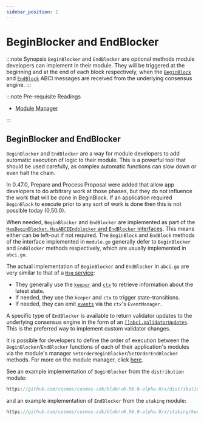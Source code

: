 ```yaml
---
sidebar_position: 1
---
```


# BeginBlocker and EndBlocker

:::note Synopsis
`BeginBlocker` and `EndBlocker` are optional methods module developers can implement in their module. They will be triggered at the beginning and at the end of each block respectively, when the [`BeginBlock`](../core/00-baseapp.md#beginblock) and [`EndBlock`](../core/00-baseapp.md#endblock) ABCI messages are received from the underlying consensus engine.
:::

:::note Pre-requisite Readings

* [Module Manager](./01-module-manager.md)

:::

## BeginBlocker and EndBlocker

`BeginBlocker` and `EndBlocker` are a way for module developers to add automatic execution of logic to their module. This is a powerful tool that should be used carefully, as complex automatic functions can slow down or even halt the chain. 

In 0.47.0, Prepare and Process Proposal were added that allow app developers to do arbitrary work at those phases, but they do not influence the work that will be done in BeginBlock. If an application required `BeginBlock` to execute prior to any sort of work is done then this is not possible today (0.50.0). 

When needed, `BeginBlocker` and `EndBlocker` are implemented as part of the [`HasBeginBlocker`, `HasABCIEndblocker` and `EndBlocker` interfaces](./01-module-manager.md#appmodule). This means either can be left-out if not required. The `BeginBlock` and `EndBlock` methods of the interface implemented in `module.go` generally defer to `BeginBlocker` and `EndBlocker` methods respectively, which are usually implemented in `abci.go`.

The actual implementation of `BeginBlocker` and `EndBlocker` in `abci.go` are very similar to that of a [`Msg` service](./03-msg-services.md):

* They generally use the [`keeper`](./06-keeper.md) and [`ctx`](../core/02-context.md) to retrieve information about the latest state.
* If needed, they use the `keeper` and `ctx` to trigger state-transitions.
* If needed, they can emit [`events`](../core/08-events.md) via the `ctx`'s `EventManager`.

A specific type of `EndBlocker` is available to return validator updates to the underlying consensus engine in the form of an [`[]abci.ValidatorUpdates`](https://docs.cometbft.com/v0.37/spec/abci/abci++_methods#endblock). This is the preferred way to implement custom validator changes.

It is possible for developers to define the order of execution between the `BeginBlocker`/`EndBlocker` functions of each of their application's modules via the module's manager `SetOrderBeginBlocker`/`SetOrderEndBlocker` methods. For more on the module manager, click [here](./01-module-manager.md#manager).

See an example implementation of `BeginBlocker` from the `distribution` module:

```go reference
https://github.com/cosmos/cosmos-sdk/blob/v0.50.0-alpha.0/x/distribution/abci.go#L14-L38
```

and an example implementation of `EndBlocker` from the `staking` module:

```go reference
https://github.com/cosmos/cosmos-sdk/blob/v0.50.0-alpha.0/x/staking/keeper/abci.go#L22-L27
```

<!-- TODO: leaving this here to update docs with core api changes  -->
